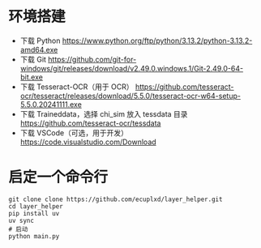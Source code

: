 # 环境搭建

- 下载 Python https://www.python.org/ftp/python/3.13.2/python-3.13.2-amd64.exe
- 下载 Git https://github.com/git-for-windows/git/releases/download/v2.49.0.windows.1/Git-2.49.0-64-bit.exe
- 下载 Tesseract-OCR（用于 OCR） https://github.com/tesseract-ocr/tesseract/releases/download/5.5.0/tesseract-ocr-w64-setup-5.5.0.20241111.exe
- 下载 Traineddata，选择 chi_sim 放入 tessdata 目录 https://github.com/tesseract-ocr/tessdata
- 下载 VSCode（可选，用于开发） https://code.visualstudio.com/Download

# 启定一个命令行

```shell
git clone clone https://github.com/ecuplxd/layer_helper.git
cd layer_helper
pip install uv
uv sync
# 启动
python main.py
```
